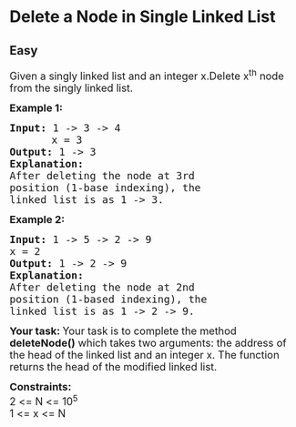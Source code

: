 # Delete a Node in Single Linked List
## Easy
<div class="problems_problem_content__Xm_eO" style="user-select: auto;"><p style="user-select: auto;"><span style="font-size: 18px; user-select: auto;">Given a singly linked list and an integer x.Delete x<sup style="user-select: auto;">th</sup> node from the&nbsp;singly&nbsp;linked list. </span></p>
<p style="user-select: auto;"><span style="font-size: 18px; user-select: auto;"><strong style="user-select: auto;">Example 1:</strong></span><span style="font-size: 18px; user-select: auto;"><strong style="user-select: auto;"> </strong></span></p>
<pre style="user-select: auto;"><span style="font-size: 18px; user-select: auto;"><strong style="user-select: auto;">Input: </strong>1 -&gt; 3 -&gt; 4 
&nbsp;     </span> <span style="font-size: 18px; user-select: auto;">x = 3</span>
<span style="font-size: 18px; user-select: auto;"><strong style="user-select: auto;">Output: </strong>1 -&gt; 3</span>
<span style="font-size: 18px; user-select: auto;"><strong style="user-select: auto;">Explanation:
</strong></span><span style="font-size: 18px; user-select: auto;">After deleting the node at 3rd
</span><span style="font-size: 18px; user-select: auto;">position (1-base indexing), the
</span><span style="font-size: 18px; user-select: auto;">linked list is as 1 -&gt; 3. </span>
</pre>
<p style="user-select: auto;"><strong style="user-select: auto;"><span style="font-size: 18px; user-select: auto;">Example 2:</span></strong></p>
<pre style="user-select: auto;"><span style="font-size: 18px; user-select: auto;"><strong style="user-select: auto;">Input: </strong>1 -&gt; 5 -&gt; 2 -&gt; 9 </span>
<span style="font-size: 18px; user-select: auto;">x = 2<strong style="user-select: auto;">
Output: </strong>1 -&gt; 2 -&gt; 9
<strong style="user-select: auto;">Explanation: </strong></span>
<span style="font-size: 18px; user-select: auto;">After deleting the node at 2nd</span>
<span style="font-size: 18px; user-select: auto;">position (1-based indexing), the</span>
<span style="font-size: 18px; user-select: auto;">linked list is as 1 -&gt; 2 -&gt; 9.</span></pre>
<p style="user-select: auto;"><span style="font-size: 18px; user-select: auto;"><strong style="user-select: auto;">Your task:&nbsp;</strong>Your task is to complete the method <strong style="user-select: auto;">deleteNode()</strong> which takes two arguments: the address of the head of the linked list and an integer x. The function returns the head of the modified linked list.</span></p>
<p style="user-select: auto;"><span style="font-size: 18px; user-select: auto;"><strong style="user-select: auto;">Constraints:</strong><br style="user-select: auto;">2 &lt;= N &lt;= 10<sup style="user-select: auto;">5</sup><br style="user-select: auto;">1 &lt;= x &lt;= N</span></p></div>